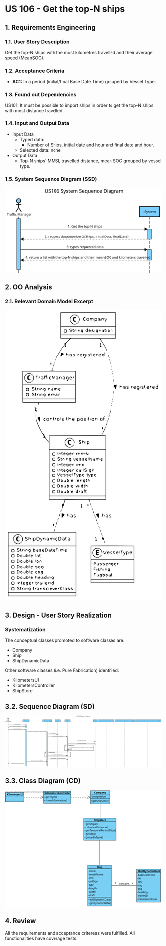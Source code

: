 # US 106 - Get the top-N ships


## 1. Requirements Engineering

### 1.1. User Story Description

Get the top-N ships with the most kilometres travelled and their average speed
(MeanSOG).


### 1.2. Acceptance Criteria

- **AC1:**  In a period (initial/final Base Date Time) grouped by Vessel Type.



### 1.3. Found out Dependencies

US101: It must be possible to import ships in order to get the top-N ships with most distance travelled.


### 1.4. Input and Output Data

- Input Data
	- Typed data:
		 - Number of Ships, initial date and hour and final date and hour.
	- Selected data: none
- Output Data
	- Top-N ships' MMSI, travelled distance, mean SOG grouped by vessel type.


### 1.5. System Sequence Diagram (SSD)

![US106_SSD](US106_SSD.svg)




## 2. OO Analysis

### 2.1. Relevant Domain Model Excerpt

![US106_DM](US106_DM.svg)



## 3. Design - User Story Realization

### Systematization ##

The conceptual classes promoted to software classes are:

* Company
* Ship
* ShipDynamicData

Other software classes (i.e. Pure Fabrication) identified:

* KilometersUI
* KilometersController
* ShipStore

## 3.2. Sequence Diagram (SD)

![US106_SD](US106_SD.svg)


## 3.3. Class Diagram (CD)

![US106_CD](US106_CD.svg)

## 4. Review

All the requirements and acceptance critereas were fulfilled. All functionalities have coverage tests.